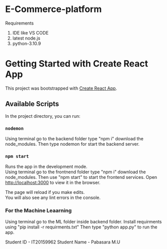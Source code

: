 # E-Commerce-platform

Requirements 
1. IDE like VS CODE
2. latest node.js
3. python-3.10.9

# Getting Started with Create React App

This project was bootstrapped with [Create React App](https://github.com/facebook/create-react-app).

## Available Scripts

In the project directory, you can run:

### `nodemon`

Using terminal go to the backend folder  type "npm i" download the node_modules.
Then type nodemon for start the backend server.


### `npm start`

Runs the app in the development mode.\
Using terminal go to the frontnend folder type "npm i" download the node_modules.
Then use "npm start" to start the frontend services.
Open [http://localhost:3000](http://localhost:3000) to view it in the browser.

The page will reload if you make edits.\
You will also see any lint errors in the console.


### For the Machine Leaarning 

Using terminal go to the ML folder inside backend folder.
Install requirments using "pip install -r requirments.txt"
Then type "python app.py" to run the app.


Student ID - IT20159962
Student Name - Pabasara M.U


